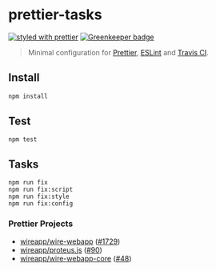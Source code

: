 # prettier-tasks

[![styled with prettier](https://img.shields.io/badge/styled_with-prettier-ff69b4.svg)](https://github.com/prettier/prettier)
[![Greenkeeper badge](https://badges.greenkeeper.io/lipis/prettier-tasks.svg)](https://greenkeeper.io/)

> Minimal configuration for [Prettier](https://github.com/prettier/prettier),
[ESLint](https://eslint.org/) and [Travis CI](https://travis-ci.org/).

## Install

```bash
npm install
```

## Test

```
npm test
```

## Tasks

```
npm run fix
npm run fix:script
npm run fix:style
npm run fix:config
```


### Prettier Projects

- [wireapp/wire-webapp](https://github.com/wireapp/wire-webapp) ([#1729](https://github.com/wireapp/wire-webapp/pull/1729))
- [wireapp/proteus.js](https://github.com/wireapp/proteus.js) ([#90](https://github.com/wireapp/proteus.js/pull/90))
- [wireapp/wire-webapp-core](https://github.com/wireapp/wire-webapp-core) ([#48](https://github.com/wireapp/wire-webapp-core/pull/48))

